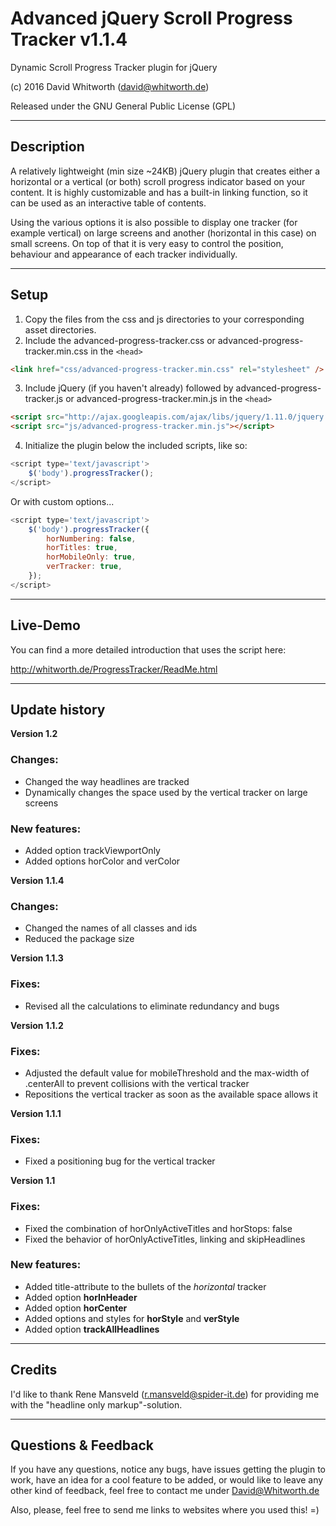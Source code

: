 Advanced jQuery Scroll Progress Tracker v1.1.4
==============================================

Dynamic Scroll Progress Tracker plugin for jQuery

(c) 2016 David Whitworth (david@whitworth.de)

Released under the GNU General Public License (GPL)

---

## Description

A relatively lightweight (min size ~24KB) jQuery plugin that creates either a horizontal or a vertical (or both) scroll progress indicator based on your content. It is highly customizable and has a built-in linking function, so it can be used as an interactive table of contents.

Using the various options it is also possible to display one tracker (for example vertical) on large screens and another (horizontal in this case) on small screens. On top of that it is very easy to control the position, behaviour and appearance of each tracker individually.

---

## Setup

1. Copy the files from the css and js directories to your corresponding asset directories.
2. Include the advanced-progress-tracker.css or advanced-progress-tracker.min.css in the `<head>`

```html
<link href="css/advanced-progress-tracker.min.css" rel="stylesheet" />
```

3. Include jQuery (if you haven't already) followed by advanced-progress-tracker.js or advanced-progress-tracker.min.js in the `<head>`

```html
<script src="http://ajax.googleapis.com/ajax/libs/jquery/1.11.0/jquery.min.js"></script>
<script src="js/advanced-progress-tracker.min.js"></script>
```

4. Initialize the plugin below the included scripts, like so:

```javascript
<script type='text/javascript'>
    $('body').progressTracker();
</script>
```

Or with custom options...

```javascript
<script type='text/javascript'>
    $('body').progressTracker({
        horNumbering: false,
        horTitles: true,
        horMobileOnly: true,
        verTracker: true,
    });
</script>
```

---

## Live-Demo

You can find a more detailed introduction that uses the script here:

http://whitworth.de/ProgressTracker/ReadMe.html

---

## Update history

**Version 1.2**
### Changes:

- Changed the way headlines are tracked
- Dynamically changes the space used by the vertical tracker on large screens

### New features:

- Added option trackViewportOnly
- Added options horColor and verColor

**Version 1.1.4**
### Changes:

- Changed the names of all classes and ids
- Reduced the package size

**Version 1.1.3**
### Fixes:

- Revised all the calculations to eliminate redundancy and bugs

**Version 1.1.2**
### Fixes:

- Adjusted the default value for mobileThreshold and the max-width of .centerAll to prevent collisions with the vertical tracker
- Repositions the vertical tracker as soon as the available space allows it

**Version 1.1.1**
### Fixes:

- Fixed a positioning bug for the vertical tracker

**Version 1.1**
### Fixes:

- Fixed the combination of horOnlyActiveTitles and horStops: false
- Fixed the behavior of horOnlyActiveTitles, linking and skipHeadlines

### New features:

- Added title-attribute to the bullets of the *horizontal* tracker
- Added option **horInHeader**
- Added option **horCenter**
- Added options and styles for **horStyle** and **verStyle**
- Added option **trackAllHeadlines**

---

## Credits

I'd like to thank Rene Mansveld (r.mansveld@spider-it.de) for providing me with the "headline only markup"-solution.

---

## Questions & Feedback

If you have any questions, notice any bugs, have issues getting the plugin to work, have an idea for a cool feature to be added, or would like to leave any other kind of feedback, feel free to contact me under David@Whitworth.de

Also, please, feel free to send me links to websites where you used this! =)